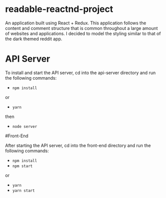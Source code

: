 # readable-reactnd-project

An application built using React + Redux. This application follows the content and comment structure that is common throughout a large amount of websites and applications. I decided to model the styling similar to that of the dark themed reddit app.


# API Server

To install and start the API server, cd into the api-server directory and run the following commands:

* `npm install`

or

* `yarn`

then

* `node server`


#Front-End

After starting the API server, cd into the front-end directory and run the following commands:

* `npm install`
* `npm start`

or

* `yarn`
* `yarn start`
